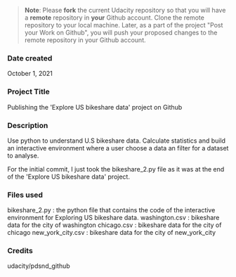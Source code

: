 >**Note**: Please **fork** the current Udacity repository so that you will have a **remote** repository in **your** Github account. Clone the remote repository to your local machine. Later, as a part of the project "Post your Work on Github", you will push your proposed changes to the remote repository in your Github account.

### Date created
October 1, 2021

### Project Title
Publishing the 'Explore US bikeshare data' project on Github

### Description
Use python to understand U.S bikeshare data.
Calculate statistics and build an interactive environment where a user choose a data an filter for a dataset to analyse.

For the initial commit, I just took the bikeshare_2.py file as it was at the end of the 'Explore US bikeshare data' project.

### Files used
bikeshare_2.py : the python file that contains the code of the interactive environment for Exploring US bikeshare data.
washington.csv : bikeshare data for the city of washington
chicago.csv : bikeshare data for the city of chicago
new_york_city.csv : bikeshare data for the city of new_york_city

### Credits
udacity/pdsnd_github
